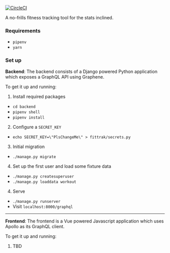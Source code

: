 [![CircleCI](https://circleci.com/gh/tsoporan/fittrack/tree/master.svg?style=shield)](https://circleci.com/gh/tsoporan/fittrack/tree/master)

A no-frills fitness tracking tool for the stats inclined.

### Requirements

- `pipenv`
- `yarn`

### Set up

**Backend**: The backend consists of a Django powered Python application which exposes a 
GraphQL API using Graphene.

To get it up and running:

1. Install required packages
  - `cd backend`
  - `pipenv shell`
  - `pipenv install`

2. Configure a `SECRET_KEY`
  - `echo SECRET_KEY=\"PlsChangeMe\" > fittrak/secrets.py`

3. Initial migration
  - `./manage.py migrate`

4. Set up the first user and load some fixture data
  - `./manage.py createsuperuser`
  - `./manage.py loaddata workout`

4. Serve
  - `./manage.py runserver`
  - Visit `localhost:8000/graphql`

---

**Frontend**: The frontend is a Vue powered Javascript application which uses Apollo as its GraphQL
client.

To get it up and running:

1. TBD
